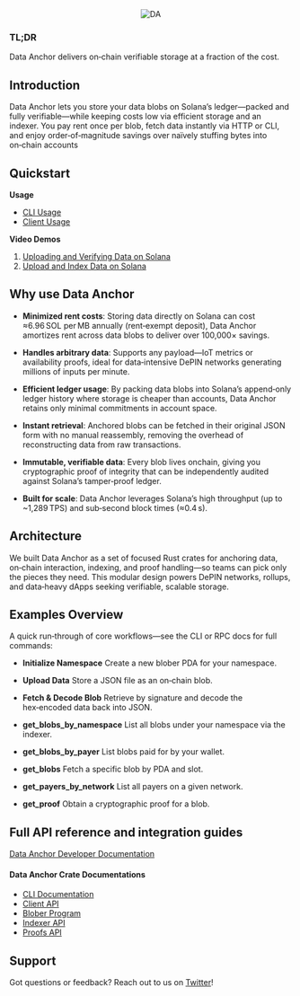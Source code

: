 <div align="center">
  <picture>
      <img alt="DA" src="https://github.com/user-attachments/assets/552eeb0a-ca6b-49ba-9cea-2b9e1a7ac1c5" />
  </picture>
</div>

### TL;DR
Data Anchor delivers on‑chain verifiable storage at a fraction of the cost.


## Introduction

Data Anchor lets you store your data blobs on Solana’s ledger—packed and fully verifiable—while keeping costs low via efficient storage and an indexer. You pay rent once per blob, fetch data instantly via HTTP or CLI, and enjoy order‑of‑magnitude savings over naïvely stuffing bytes into on‑chain accounts 


## Quickstart

**Usage**
- [CLI Usage](https://github.com/nitro-svm/examples/tree/main/anchoring-data/cli)
- [Client Usage](https://github.com/nitro-svm/examples/tree/main/anchoring-data/client)

**Video Demos**

1. [Uploading and Verifying Data on Solana](https://youtu.be/sgjmaujHYdE?si=a4GJrxBX5B24HHvF)
2. [Upload and Index Data on Solana](https://youtu.be/sgjmaujHYdE?si=a4GJrxBX5B24HHvF)


## Why use Data Anchor

- **Minimized rent costs**: Storing data directly on Solana can cost ≈6.96 SOL per MB annually (rent‑exempt deposit), Data Anchor amortizes rent across data blobs to deliver over 100,000× savings. 

- **Handles arbitrary data**: Supports any payload—IoT metrics or availability proofs, ideal for data‑intensive DePIN networks generating millions of inputs per minute. 

- **Efficient ledger usage**: By packing data blobs into Solana’s append‑only ledger history where storage is cheaper than accounts, Data Anchor retains only minimal commitments in account space.

- **Instant retrieval**: Anchored blobs can be fetched in their original JSON form with no manual reassembly, removing the overhead of reconstructing data from raw transactions.

- **Immutable, verifiable data**: Every blob lives onchain, giving you cryptographic proof of integrity that can be independently audited against Solana’s tamper‑proof ledger. 

- **Built for scale**: Data Anchor leverages Solana’s high throughput (up to ~1,289 TPS) and sub‑second block times (≈0.4 s).


## Architecture

We built Data Anchor as a set of focused Rust crates for anchoring data, on‑chain interaction, indexing, and proof handling—so teams can pick only the pieces they need. This modular design powers DePIN networks, rollups, and data‑heavy dApps seeking verifiable, scalable storage.


## Examples Overview

A quick run‑through of core workflows—see the CLI or RPC docs for full commands:

* **Initialize Namespace**
  Create a new blober PDA for your namespace.

* **Upload Data**
  Store a JSON file as an on‑chain blob.

* **Fetch & Decode Blob**
  Retrieve by signature and decode the hex‑encoded data back into JSON.

* **get\_blobs\_by\_namespace**
  List all blobs under your namespace via the indexer.

* **get\_blobs\_by\_payer**
  List blobs paid for by your wallet.

* **get\_blobs**
  Fetch a specific blob by PDA and slot.

* **get\_payers\_by\_network**
  List all payers on a given network.

* **get\_proof**
  Obtain a cryptographic proof for a blob.


## Full API reference and integration guides
[Data Anchor Developer Documentation](https://docs.termina.technology/documentation/network-extension-stack/modules/data-anchor)

#### Data Anchor Crate Documentations

* [CLI Documentation](https://docs.rs/data-anchor/latest/data_anchor/)
* [Client API](https://docs.rs/data-anchor-client/latest/data_anchor_client/)
* [Blober Program](https://docs.rs/data-anchor-blober/latest/data_anchor_blober/)
* [Indexer API](https://docs.rs/data-anchor-api/latest/data_anchor_api/)
* [Proofs API](https://docs.rs/data-anchor-proofs/latest/data_anchor_proofs/)


## Support

Got questions or feedback? Reach out to us on [Twitter](https://x.com/Terminaxyz)!